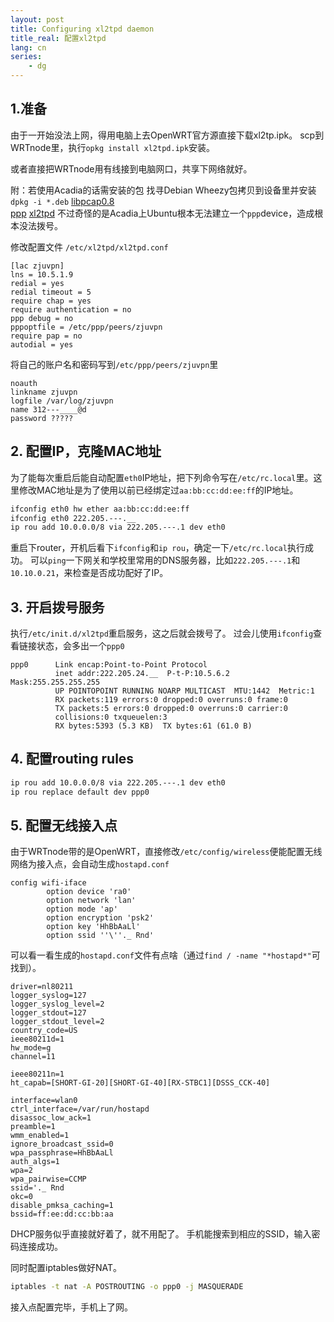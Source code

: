 ```yaml
---
layout: post
title: Configuring xl2tpd daemon
title_real: 配置xl2tpd
lang: cn
series:
    - dg
---
```

## 1.准备
由于一开始没法上网，得用电脑上去OpenWRT官方源直接下载xl2tp.ipk。
scp到WRTnode里，执行`opkg install xl2tpd.ipk`安装。

或者直接把WRTnode用有线接到电脑网口，共享下网络就好。

附：若使用Acadia的话需安装的包
找寻Debian Wheezy包拷贝到设备里并安装
`dpkg -i *.deb`
[libpcap0.8](http://ftp.us.debian.org/debian/pool/main/libp/libpcap/libpcap0.8_1.3.0-1_armhf.deb)  
[ppp](http://http.us.debian.org/debian/pool/main/p/ppp/ppp_2.4.5-5.1+deb7u1_armhf.deb)
[xl2tpd](http://ports.ubuntu.com/pool/universe/x/xl2tpd/xl2tpd_1.3.6+dfsg-2build1_armhf.deb)
不过奇怪的是Acadia上Ubuntu根本无法建立一个`ppp`device，造成根本没法拨号。

修改配置文件
`/etc/xl2tpd/xl2tpd.conf`

```
[lac zjuvpn]
lns = 10.5.1.9
redial = yes
redial timeout = 5
require chap = yes
require authentication = no
ppp debug = no
pppoptfile = /etc/ppp/peers/zjuvpn
require pap = no
autodial = yes
```

将自己的账户名和密码写到`/etc/ppp/peers/zjuvpn`里

```
noauth
linkname zjuvpn
logfile /var/log/zjuvpn
name 312---____@d
password ?????
```

## 2. 配置IP，克隆MAC地址
为了能每次重启后能自动配置`eth0`IP地址，把下列命令写在`/etc/rc.local`里。这里修改MAC地址是为了使用以前已经绑定过`aa:bb:cc:dd:ee:ff`的IP地址。

```bash
ifconfig eth0 hw ether aa:bb:cc:dd:ee:ff
ifconfig eth0 222.205.---.__
ip rou add 10.0.0.0/8 via 222.205.---.1 dev eth0
```

重启下router，开机后看下`ifconfig`和`ip rou`，确定一下`/etc/rc.local`执行成功。
可以`ping`一下网关和学校里常用的DNS服务器，比如`222.205.---.1`和`10.10.0.21`，来检查是否成功配好了IP。


## 3. 开启拨号服务
执行`/etc/init.d/xl2tpd`重启服务，这之后就会拨号了。
过会儿使用`ifconfig`查看链接状态，会多出一个`ppp0`

```
ppp0      Link encap:Point-to-Point Protocol
          inet addr:222.205.24.__  P-t-P:10.5.6.2  Mask:255.255.255.255
          UP POINTOPOINT RUNNING NOARP MULTICAST  MTU:1442  Metric:1
          RX packets:119 errors:0 dropped:0 overruns:0 frame:0
          TX packets:5 errors:0 dropped:0 overruns:0 carrier:0
          collisions:0 txqueuelen:3
          RX bytes:5393 (5.3 KB)  TX bytes:61 (61.0 B)
```

## 4. 配置routing rules

```bash
ip rou add 10.0.0.0/8 via 222.205.---.1 dev eth0
ip rou replace default dev ppp0
```

## 5. 配置无线接入点
由于WRTnode带的是OpenWRT，直接修改`/etc/config/wireless`便能配置无线网络为接入点，会自动生成`hostapd.conf`

```
config wifi-iface
        option device 'ra0'
        option network 'lan'
        option mode 'ap'
        option encryption 'psk2'
        option key 'HhBbAaLl'
        option ssid ''\''._ Rnd'
```

可以看一看生成的`hostapd.conf`文件有点啥（通过`find / -name "*hostapd*"`可找到）。

```
driver=nl80211
logger_syslog=127
logger_syslog_level=2
logger_stdout=127
logger_stdout_level=2
country_code=US
ieee80211d=1
hw_mode=g
channel=11

ieee80211n=1
ht_capab=[SHORT-GI-20][SHORT-GI-40][RX-STBC1][DSSS_CCK-40]

interface=wlan0
ctrl_interface=/var/run/hostapd
disassoc_low_ack=1
preamble=1
wmm_enabled=1
ignore_broadcast_ssid=0
wpa_passphrase=HhBbAaLl
auth_algs=1
wpa=2
wpa_pairwise=CCMP
ssid='._ Rnd
okc=0
disable_pmksa_caching=1
bssid=ff:ee:dd:cc:bb:aa
```

DHCP服务似乎直接就好着了，就不用配了。
手机能搜索到相应的SSID，输入密码连接成功。

同时配置iptables做好NAT。

```bash
iptables -t nat -A POSTROUTING -o ppp0 -j MASQUERADE
```

接入点配置完毕，手机上了网。


